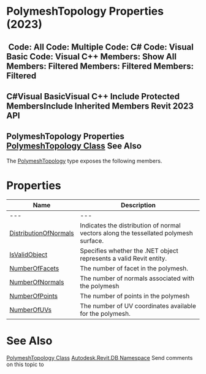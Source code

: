 # PolymeshTopology Properties (2023)

﻿
 Code: All Code: Multiple Code: C# Code: Visual Basic Code: Visual C++  Members: Show All Members: Filtered Members: Filtered Members: Filtered   
---  
C#Visual BasicVisual C++
Include Protected MembersInclude Inherited Members
Revit 2023 API  
---  
PolymeshTopology Properties  
[PolymeshTopology Class](fef5982c-3825-eed0-f792-1e0bff5509c2.md "PolymeshTopology Class") See Also  
---  
The [PolymeshTopology](fef5982c-3825-eed0-f792-1e0bff5509c2.md "PolymeshTopology Class") type exposes the following members.
# Properties
| Name | Description |
| --- | --- |
| --- | --- | --- |
| [DistributionOfNormals](a3846cce-c6f0-683e-36f8-ea60c7f7843b.md "DistributionOfNormals Property") | Indicates the distribution of normal vectors along the tessellated polymesh surface. |
| [IsValidObject](208bce7c-7b17-32d2-f54a-4f4691aaefd7.md "IsValidObject Property") | Specifies whether the .NET object represents a valid Revit entity. |
| [NumberOfFacets](9852f305-e948-7c24-7b3e-68d37a98be98.md "NumberOfFacets Property") | The number of facet in the polymesh. |
| [NumberOfNormals](93f4755d-4792-a9be-6835-e7ac169b87d3.md "NumberOfNormals Property") | The number of normals associated with the polymesh |
| [NumberOfPoints](0241ca22-169b-ce90-ec5b-c9688990ff73.md "NumberOfPoints Property") | The number of points in the polymesh |
| [NumberOfUVs](7ac4611a-e782-2ca8-0e42-dc1fd5586a24.md "NumberOfUVs Property") | The number of UV coordinates available for the polymesh. |

# See Also
[PolymeshTopology Class](fef5982c-3825-eed0-f792-1e0bff5509c2.md "PolymeshTopology Class")
[Autodesk.Revit.DB Namespace](87546ba7-461b-c646-cbb1-2cb8f5bff8b2.md "Autodesk.Revit.DB Namespace")
Send comments on this topic to 